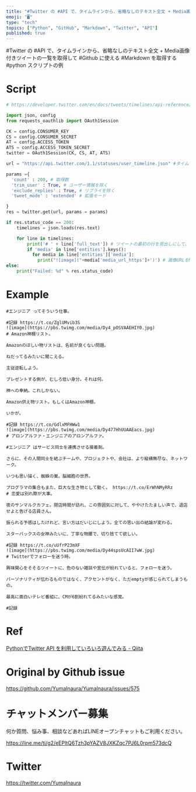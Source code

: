 ```yaml
---
title: "#Twitter の #API で、タイムラインから、省略なしのテキスト全文 + Media画像付きツイートの一覧を取得して #Github"
emoji: "🖥"
type: "tech"
topics: ["Python", "GitHub", "Markdown", "Twitter", "API"]
published: true
---
```


#Twitter の #API で、タイムラインから、省略なしのテキスト全文 + Media画像付きツイートの一覧を取得して #Github に使える #Markdown を取得する #python スクリプトの例

# Script

```py
# https://developer.twitter.com/en/docs/tweets/timelines/api-reference/get-statuses-user_timeline.html

import json, config
from requests_oauthlib import OAuth1Session

CK = config.CONSUMER_KEY
CS = config.CONSUMER_SECRET
AT = config.ACCESS_TOKEN
ATS = config.ACCESS_TOKEN_SECRET
twitter = OAuth1Session(CK, CS, AT, ATS)

url = "https://api.twitter.com/1.1/statuses/user_timeline.json" #タイムライン取得エンドポイント

params ={
  'count' : 200, # 取得数
  'trim_user' : True, # ユーザー情報を除く
  'exclude_replies' : True, # リプライを除く
  'tweet_mode' : 'extended' # 拡張モード

}
res = twitter.get(url, params = params)

if res.status_code == 200:
    timelines = json.loads(res.text)

    for line in timelines:
        print('# ' + line['full_text']) # ツイートの最初の行を見出しにして、 Markdown で良い感じにマークアップ
        if 'media' in line['entities'].keys():
          for media in line['entities']['media']:
            print("![image]("+media['media_url_https']+')') # 画像URLをMarkdownの埋め込み形式に
else:
    print("Failed: %d" % res.status_code)


```

# Example

```
#エンジニア ってそういう仕事。

#記録 https://t.co/ZglUMvib3S
![image](https://pbs.twimg.com/media/Dy4_pOSVAAEHIY0.jpg)
# Amazon神棚リスト。

Amazonのほしい物リストは、名前が良くない問題。

ねだってるみたいに聞こえる。

主従逆転しよう。

プレゼントする側が、むしろ低い身分。それは何。

神への奉納。これしかない。

Amazon供え物リスト。もしくはAmazon神棚。

いかが。

#記録 https://t.co/GdlxMFHWw1
![image](https://pbs.twimg.com/media/Dy477HhUUAAEacs.jpg)
# アロンアルファ・エンジニアのアロンアルファ。

#エンジニア はサービス同士を連携させる接着剤。

さらに、その人間同士を結ぶチームや、プロジェクトや、会社は、より縦横無尽な、ネットワーク。

いつも思い描く、蜘蛛の巣。脳細胞の世界。

プログラマの集合もまた、巨大な生き物として動く。 https://t.co/ErWhNMyRRz
# 恋愛は別れ際が大事。

夜のサンマルクカフェ。閉店時間が訪れ、この雰囲気に対して、ややけたたましい声で、退店せよと告げる店員さん。

振られる予感はしたけれど、言い方はだいじにしよう。全ての思い出の結論が変わる。

スターバックスの女神みたいに、丁寧な物腰で、切り捨てて欲しい。

#記録 https://t.co/uUfrP23mXF
![image](https://pbs.twimg.com/media/Dy44spsUcAII7wW.jpg)
# Twitterでフォローを迷う時。

興味関心をそそるツイートに、色のない雑談や宣伝が紛れていると、フォローを迷う。

パーソナリティが伝わるものではなく、アクセントがなく、ただemptyが感じられてしまうもの。

最高に面白いテレビ番組に、CMが6割紛れてるみたいな感覚。

#記録
```

# Ref

[PythonでTwitter API を利用していろいろ遊んでみる - Qiita](https://qiita.com/bakira/items/00743d10ec42993f85eb)

# Original by Github issue

https://github.com/YumaInaura/YumaInaura/issues/575








<!-- Update From Qiita API -->

# チャットメンバー募集


何か質問、悩み事、相談などあればLINEオープンチャットもご利用ください。

https://line.me/ti/g2/eEPltQ6Tzh3pYAZV8JXKZqc7PJ6L0rpm573dcQ





# Twitter


https://twitter.com/YumaInaura


<!-- Update From Qiita API -->


